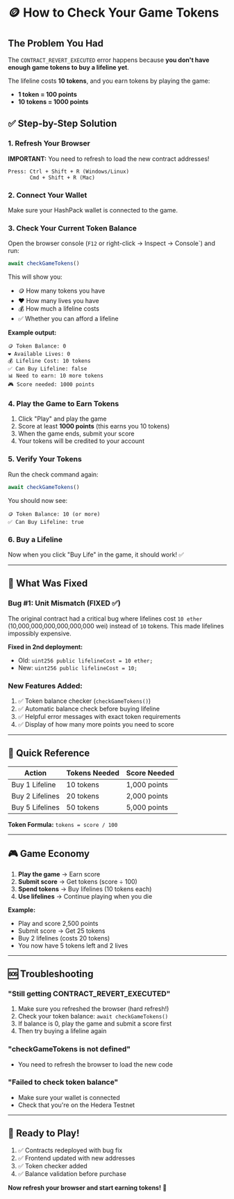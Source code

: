 # 🪙 How to Check Your Game Tokens

## The Problem You Had

The `CONTRACT_REVERT_EXECUTED` error happens because **you don't have enough game tokens to buy a lifeline yet**.

The lifeline costs **10 tokens**, and you earn tokens by playing the game:
- **1 token = 100 points**
- **10 tokens = 1000 points**

## ✅ Step-by-Step Solution

### 1. Refresh Your Browser

**IMPORTANT:** You need to refresh to load the new contract addresses!

```
Press: Ctrl + Shift + R (Windows/Linux)
       Cmd + Shift + R (Mac)
```

### 2. Connect Your Wallet

Make sure your HashPack wallet is connected to the game.

### 3. Check Your Current Token Balance

Open the browser console (`F12` or right-click → Inspect → Console`) and run:

```javascript
await checkGameTokens()
```

This will show you:
- 🪙 How many tokens you have
- ❤️ How many lives you have
- 💰 How much a lifeline costs
- ✅ Whether you can afford a lifeline

**Example output:**
```
🪙 Token Balance: 0
❤️ Available Lives: 0
💰 Lifeline Cost: 10 tokens
✅ Can Buy Lifeline: false
📊 Need to earn: 10 more tokens
🎮 Score needed: 1000 points
```

### 4. Play the Game to Earn Tokens

1. Click "Play" and play the game
2. Score at least **1000 points** (this earns you 10 tokens)
3. When the game ends, submit your score
4. Your tokens will be credited to your account

### 5. Verify Your Tokens

Run the check command again:

```javascript
await checkGameTokens()
```

You should now see:
```
🪙 Token Balance: 10 (or more)
✅ Can Buy Lifeline: true
```

### 6. Buy a Lifeline

Now when you click "Buy Life" in the game, it should work! ✅

---

## 🐛 What Was Fixed

### Bug #1: Unit Mismatch (FIXED ✅)
The original contract had a critical bug where lifelines cost `10 ether` (10,000,000,000,000,000,000 wei) instead of `10` tokens. This made lifelines impossibly expensive.

**Fixed in 2nd deployment:**
- Old: `uint256 public lifelineCost = 10 ether;`
- New: `uint256 public lifelineCost = 10;`

### New Features Added:
1. ✅ Token balance checker (`checkGameTokens()`)
2. ✅ Automatic balance check before buying lifeline
3. ✅ Helpful error messages with exact token requirements
4. ✅ Display of how many more points you need to score

---

## 📝 Quick Reference

| Action | Tokens Needed | Score Needed |
|--------|---------------|--------------|
| Buy 1 Lifeline | 10 tokens | 1,000 points |
| Buy 2 Lifelines | 20 tokens | 2,000 points |
| Buy 5 Lifelines | 50 tokens | 5,000 points |

**Token Formula:** `tokens = score / 100`

---

## 🎮 Game Economy

1. **Play the game** → Earn score
2. **Submit score** → Get tokens (score ÷ 100)
3. **Spend tokens** → Buy lifelines (10 tokens each)
4. **Use lifelines** → Continue playing when you die

**Example:**
- Play and score 2,500 points
- Submit score → Get 25 tokens
- Buy 2 lifelines (costs 20 tokens)
- You now have 5 tokens left and 2 lives

---

## 🆘 Troubleshooting

### "Still getting CONTRACT_REVERT_EXECUTED"
1. Make sure you refreshed the browser (hard refresh!)
2. Check your token balance: `await checkGameTokens()`
3. If balance is 0, play the game and submit a score first
4. Then try buying a lifeline again

### "checkGameTokens is not defined"
- You need to refresh the browser to load the new code

### "Failed to check token balance"
- Make sure your wallet is connected
- Check that you're on the Hedera Testnet

---

## 🎉 Ready to Play!

1. ✅ Contracts redeployed with bug fix
2. ✅ Frontend updated with new addresses
3. ✅ Token checker added
4. ✅ Balance validation before purchase

**Now refresh your browser and start earning tokens!** 🚀

